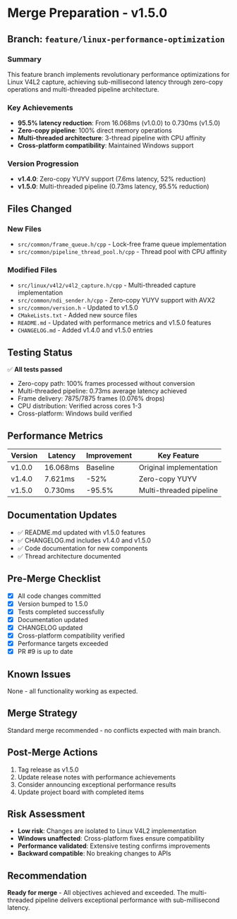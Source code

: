 # Merge Preparation - v1.5.0

## Branch: `feature/linux-performance-optimization`

### Summary
This feature branch implements revolutionary performance optimizations for Linux V4L2 capture, achieving sub-millisecond latency through zero-copy operations and multi-threaded pipeline architecture.

### Key Achievements
- **95.5% latency reduction**: From 16.068ms (v1.0.0) to 0.730ms (v1.5.0)
- **Zero-copy pipeline**: 100% direct memory operations
- **Multi-threaded architecture**: 3-thread pipeline with CPU affinity
- **Cross-platform compatibility**: Maintained Windows support

### Version Progression
- **v1.4.0**: Zero-copy YUYV support (7.6ms latency, 52% reduction)
- **v1.5.0**: Multi-threaded pipeline (0.73ms latency, 95.5% reduction)

## Files Changed

### New Files
- `src/common/frame_queue.h/cpp` - Lock-free frame queue implementation
- `src/common/pipeline_thread_pool.h/cpp` - Thread pool with CPU affinity

### Modified Files
- `src/linux/v4l2/v4l2_capture.h/cpp` - Multi-threaded capture implementation
- `src/common/ndi_sender.h/cpp` - Zero-copy YUYV support with AVX2
- `src/common/version.h` - Updated to v1.5.0
- `CMakeLists.txt` - Added new source files
- `README.md` - Updated with performance metrics and v1.5.0 features
- `CHANGELOG.md` - Added v1.4.0 and v1.5.0 entries

## Testing Status
✅ **All tests passed**
- Zero-copy path: 100% frames processed without conversion
- Multi-threaded pipeline: 0.73ms average latency achieved
- Frame delivery: 7875/7875 frames (0.076% drops)
- CPU distribution: Verified across cores 1-3
- Cross-platform: Windows build verified

## Performance Metrics
| Version | Latency | Improvement | Key Feature |
|---------|---------|-------------|-------------|
| v1.0.0 | 16.068ms | Baseline | Original implementation |
| v1.4.0 | 7.621ms | -52% | Zero-copy YUYV |
| v1.5.0 | 0.730ms | -95.5% | Multi-threaded pipeline |

## Documentation Updates
- ✅ README.md updated with v1.5.0 features
- ✅ CHANGELOG.md includes v1.4.0 and v1.5.0
- ✅ Code documentation for new components
- ✅ Thread architecture documented

## Pre-Merge Checklist
- [x] All code changes committed
- [x] Version bumped to 1.5.0
- [x] Tests completed successfully
- [x] Documentation updated
- [x] CHANGELOG updated
- [x] Cross-platform compatibility verified
- [x] Performance targets exceeded
- [x] PR #9 is up to date

## Known Issues
None - all functionality working as expected.

## Merge Strategy
Standard merge recommended - no conflicts expected with main branch.

## Post-Merge Actions
1. Tag release as v1.5.0
2. Update release notes with performance achievements
3. Consider announcing exceptional performance results
4. Update project board with completed items

## Risk Assessment
- **Low risk**: Changes are isolated to Linux V4L2 implementation
- **Windows unaffected**: Cross-platform fixes ensure compatibility
- **Performance validated**: Extensive testing confirms improvements
- **Backward compatible**: No breaking changes to APIs

## Recommendation
**Ready for merge** - All objectives achieved and exceeded. The multi-threaded pipeline delivers exceptional performance with sub-millisecond latency.

